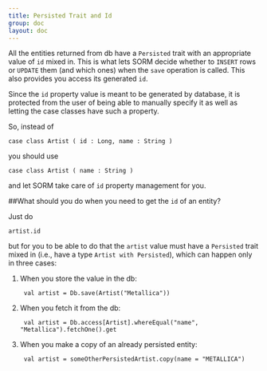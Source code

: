 ```yaml
---
title: Persisted Trait and Id
group: doc
layout: doc
---
```


All the entities returned from db have a `Persisted` trait with an appropriate value of `id` mixed in. This is what lets SORM decide whether to `INSERT` rows or `UPDATE` them (and which ones) when the `save` operation is called. This also provides you access its generated `id`.

Since the `id` property value is meant to be generated by database, it is protected from the user of being able to manually specify it as well as letting the case classes have such a property.

So, instead of 
    
    case class Artist ( id : Long, name : String )

you should use 

    case class Artist ( name : String )

and let SORM take care of `id` property management for you.

##What should you do when you need to get the `id` of an entity?

Just do

    artist.id

but for you to be able to do that the `artist` value must have a `Persisted` trait mixed in (i.e., have a type `Artist with Persisted`), which can happen only in three cases:

1. When you store the value in the db:

        val artist = Db.save(Artist("Metallica")) 
    
2. When you fetch it from the db:

        val artist = Db.access[Artist].whereEqual("name", "Metallica").fetchOne().get

3. When you make a copy of an already persisted entity:

        val artist = someOtherPersistedArtist.copy(name = "METALLICA")